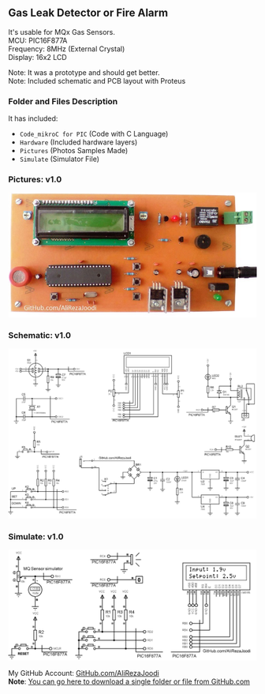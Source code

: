 ## Gas Leak Detector or Fire Alarm
It's usable for MQx Gas Sensors.  	   
MCU:		PIC16F877A  
Frequency:     	8MHz (External Crystal)   
Display:        16x2 LCD   

Note: It was a prototype and should get better.  
Note: Included schematic and PCB layout with Proteus 

### Folder and Files Description
It has included:
- `Code_mikroC for PIC` (Code with C Language)
- `Hardware` (Included hardware layers)
- `Pictures` (Photos Samples Made)
- `Simulate` (Simulator File)

### Pictures: v1.0
![](Pictures/v1.0.jpg)

### Schematic: v1.0
![](Hardware/v1.0.png)

### Simulate: v1.0
![](Simulate/v1.0.png)

My GitHub Account: [GitHub.com/AliRezaJoodi](https://github.com/AliRezaJoodi)  
**Note**: [You can go here to download a single folder or file from GitHub.com](https://minhaskamal.github.io/DownGit/#/home)
